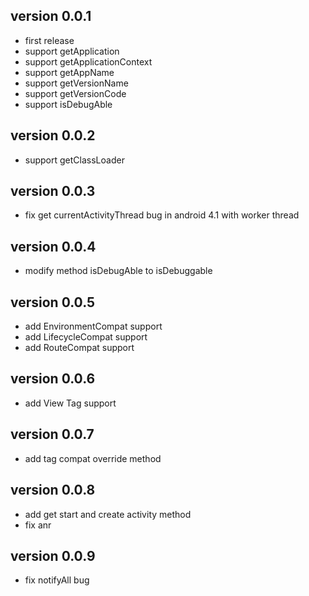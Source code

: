 version 0.0.1
-------------

 - first release
 - support getApplication
 - support getApplicationContext
 - support getAppName
 - support getVersionName
 - support getVersionCode
 - support isDebugAble
 

version 0.0.2
-------------

 - support getClassLoader

version 0.0.3
-------------

 - fix get currentActivityThread bug in android 4.1 with worker thread
 
 
version 0.0.4
-------------

 - modify method isDebugAble to isDebuggable
 
version 0.0.5
-------------

 - add EnvironmentCompat support
 - add LifecycleCompat support
 - add RouteCompat support
 
version 0.0.6
-------------

 - add View Tag support

version 0.0.7
-------------

 - add tag compat override method

version 0.0.8
-------------

 - add get start and create activity method
 - fix anr
 
version 0.0.9
-------------

 - fix notifyAll bug